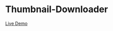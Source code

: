# Thumbnail-Downloader
<a href="https://hunter87ff.github.io/thumbnaildownloader" target="blank">Live Demo</a>
